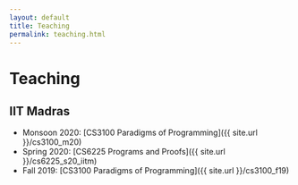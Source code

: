 ```yaml
---
layout: default
title: Teaching
permalink: teaching.html
---
```


# Teaching

## IIT Madras

* Monsoon 2020: [CS3100 Paradigms of Programming]({{ site.url }}/cs3100_m20)  
* Spring 2020: [CS6225 Programs and Proofs]({{ site.url }}/cs6225_s20_iitm)
* Fall 2019: [CS3100 Paradigms of Programming]({{ site.url }}/cs3100_f19)
